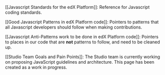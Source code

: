 [[Javascript Standards for the edX Platform]]: 
Reference for Javascript coding standards.

[[Good Javascript Patterns in edX Platform code]]: 
Pointers to patterns that all Javascript developers should follow when making contributions.

[[Javascript Anti-Patterns work to be done in edX Platform code]]: 
Pointers to places in our code that are **not** patterns to follow, and need to be cleaned up.

[[Studio Team Goals and Pain Points]]: 
The Studio team is currently working on proposing JavaScript guidelines and architecture. This page has been created as a work in progress.
